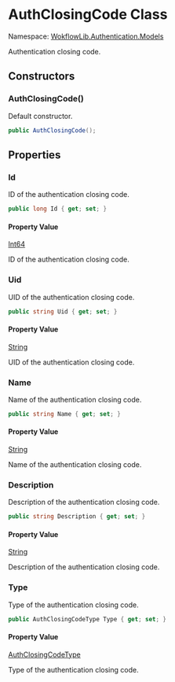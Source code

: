 # AuthClosingCode Class 

Namespace: [WokflowLib.Authentication.Models](WokflowLib.Authentication.Models.md)

Authentication closing code.

## Constructors 

### AuthClosingCode()

Default constructor.

```C#
public AuthClosingCode();
```

## Properties

### Id

ID of the authentication closing code.

```C#
public long Id { get; set; }
```

#### Property Value

[Int64](https://learn.microsoft.com/en-us/dotnet/api/system.int64)

ID of the authentication closing code.

### Uid

UID of the authentication closing code.

```C#
public string Uid { get; set; }
```

#### Property Value

[String](https://learn.microsoft.com/en-us/dotnet/api/system.string)

UID of the authentication closing code.

### Name

Name of the authentication closing code.

```C#
public string Name { get; set; }
```

#### Property Value

[String](https://learn.microsoft.com/en-us/dotnet/api/system.string)

Name of the authentication closing code.

### Description

Description of the authentication closing code.

```C#
public string Description { get; set; }
```

#### Property Value

[String](https://learn.microsoft.com/en-us/dotnet/api/system.string)

Description of the authentication closing code.

### Type

Type of the authentication closing code.

```C#
public AuthClosingCodeType Type { get; set; }
```

#### Property Value

[AuthClosingCodeType](AuthClosingCodeType.md)

Type of the authentication closing code.
